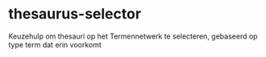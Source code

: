 # thesaurus-selector
Keuzehulp om thesauri op het Termennetwerk te selecteren, gebaseerd op type term dat erin voorkomt
